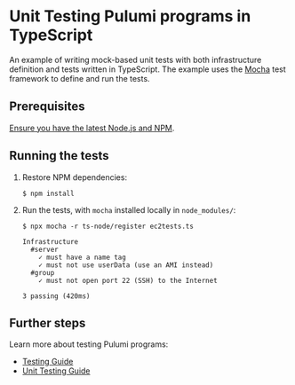 # Unit Testing Pulumi programs in TypeScript

An example of writing mock-based unit tests with both infrastructure definition and tests written in TypeScript. The example uses the [Mocha](https://mochajs.org/) test framework to define and run the tests.

## Prerequisites

[Ensure you have the latest Node.js and NPM](https://nodejs.org/en/download/).

## Running the tests

1.  Restore NPM dependencies:

    ```
    $ npm install
    ```

2.  Run the tests, with `mocha` installed locally in `node_modules/`:

    ``` 
    $ npx mocha -r ts-node/register ec2tests.ts

    Infrastructure
      #server
        ✓ must have a name tag
        ✓ must not use userData (use an AMI instead)
      #group
        ✓ must not open port 22 (SSH) to the Internet

    3 passing (420ms)
    ```

## Further steps

Learn more about testing Pulumi programs:

- [Testing Guide](https://www.pulumi.com/docs/guides/testing/)
- [Unit Testing Guide](https://www.pulumi.com/docs/guides/testing/unit/)

